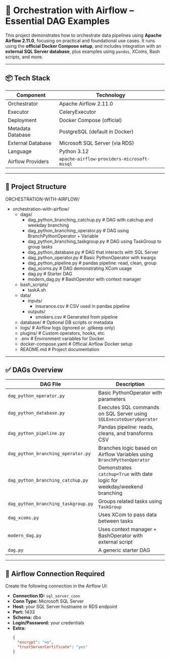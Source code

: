 # 🚀 Orchestration with Airflow – Essential DAG Examples

This project demonstrates how to orchestrate data pipelines using **Apache Airflow 2.11.0**, focusing on practical and foundational use cases. It runs using the **official Docker Compose setup**, and includes integration with an **external SQL Server database**, plus examples using `pandas`, XComs, Bash scripts, and more.

---

## 📦 Tech Stack

| Component           | Technology                       |
|---------------------|----------------------------------|
| Orchestrator        | Apache Airflow 2.11.0            |
| Executor            | CeleryExecutor                   |
| Deployment          | Docker Compose (official)        |
| Metadata Database   | PostgreSQL (default in Docker)   |
| External Database   | Microsoft SQL Server (via RDS)   |
| Language            | Python 3.12                      |
| Airflow Providers   | `apache-airflow-providers-microsoft-mssql` |

---

## 📁 Project Structure

ORCHESTRATION-WITH-AIRFLOW/

- orchestration-with-airflow/
  - dags/
    - dag_python_branching_catchup.py  # DAG with catchup and weekday branching
    - dag_python_branching_operator.py # DAG using BranchPythonOperator + Variable
    - dag_python_branching_taskgroup.py # DAG using TaskGroup to group tasks
    - dag_python_database.py            # DAG that interacts with SQL Server
    - dag_python_operator.py            # Basic PythonOperator with kwargs
    - dag_python_pipeline.py            # pandas pipeline: read, clean, group
    - dag_xcoms.py                      # DAG demonstrating XCom usage
    - dag.py                            # Starter DAG
    - modern_dag.py                     # BashOperator with context manager
  - bash_scripts/
    - taskA.sh
  - data/
    - inputs/
      - insurance.csv                   # CSV used in pandas pipeline
    - outputs/
      - smokers.csv                    # Generated from pipeline
  - database/                           # Optional DB scripts or metadata
  - logs/                               # Airflow logs (ignored or .gitkeep only)
  - plugins/                            # Custom operators, hooks, etc.
  - .env                                # Environment variables for Docker
  - docker-compose.yaml                 # Official Airflow Docker setup
  - README.md                           # Project documentation




---

## ✅ DAGs Overview

| DAG File                              | Description                                                               |
|--------------------------------------|---------------------------------------------------------------------------|
| `dag_python_operator.py`             | Basic PythonOperator with parameters                                       |
| `dag_python_database.py`             | Executes SQL commands on SQL Server using `SQLExecuteQueryOperator`       |
| `dag_python_pipeline.py`             | Pandas pipeline: reads, cleans, and transforms CSV                        |
| `dag_python_branching_operator.py`   | Branches logic based on Airflow Variables using `BranchPythonOperator`    |
| `dag_python_branching_catchup.py`    | Demonstrates `catchup=True` with date logic for weekday/weekend branching |
| `dag_python_branching_taskgroup.py`  | Groups related tasks using `TaskGroup`                                    |
| `dag_xcoms.py`                       | Uses XCom to pass data between tasks                                      |
| `modern_dag.py`                      | Uses context manager + BashOperator with external script                  |
| `dag.py`                             | A generic starter DAG                                                     |

---

## 🔌 Airflow Connection Required

Create the following connection in the Airflow UI:

- **Connection ID:** `sql_server_conn`
- **Conn Type:** Microsoft SQL Server
- **Host:** your SQL Server hostname or RDS endpoint
- **Port:** 1433
- **Schema:** dbo
- **Login/Password:** your credentials
- **Extra:**
  ```json
  {
    "encrypt": "no",
    "trustServerCertificate": "yes"
  }
